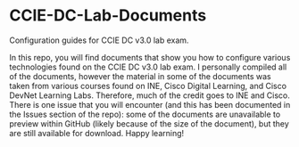 # CCIE-DC-Lab-Documents
Configuration guides for CCIE DC v3.0 lab exam.

In this repo, you will find documents that show you how to configure various technologies found on the CCIE DC v3.0 lab exam. I personally compiled all of the documents, however the material in some of the documents was taken from various courses found on INE, Cisco Digital Learning, and Cisco DevNet Learning Labs. Therefore, much of the credit goes to INE and Cisco. There is one issue that you will encounter (and this has been documented in the Issues section of the repo): some of the documents are unavailable to preview within GitHub (likely because of the size of the document), but they are still available for download. Happy learning!
